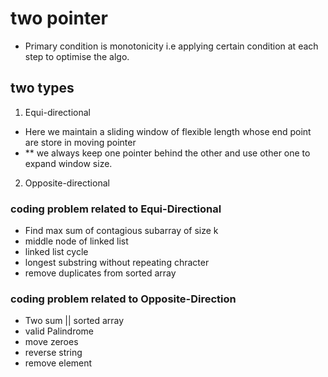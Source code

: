 # two pointer
- Primary condition is monotonicity i.e applying certain condition at each step to optimise the algo. 

## two types 
1. Equi-directional 
- Here we maintain a sliding window of flexible length whose end point are store in moving pointer 
- ** we always keep one pointer behind the other and use other one to expand window size.

2. Opposite-directional 


### coding problem related to Equi-Directional 
* Find max sum of contagious subarray of size k 
* middle node of linked list 
* linked list cycle 
* longest substring without repeating chracter 
* remove duplicates from sorted array 
 
### coding problem related to Opposite-Direction 
* Two sum || sorted array 
* valid Palindrome 
* move zeroes 
* reverse string 
* remove element 



